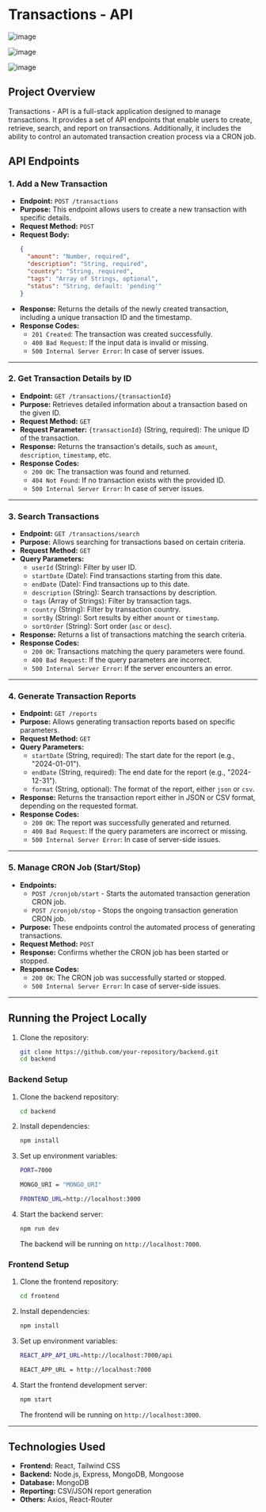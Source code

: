 # Transactions - API

![image](https://github.com/user-attachments/assets/73db6b0c-99c4-47dc-aeec-dcc426907604)

![image](https://github.com/user-attachments/assets/43640417-fa14-4c19-b1b4-4bd218a19b1d)

![image](https://github.com/user-attachments/assets/82c08d7f-8f8a-4d6f-9bfb-4911ae9bd484)

## Project Overview
Transactions - API is a full-stack application designed to manage transactions. It provides a set of API endpoints that enable users to create, retrieve, search, and report on transactions. Additionally, it includes the ability to control an automated transaction creation process via a CRON job.

## API Endpoints

### 1. Add a New Transaction
- **Endpoint:** `POST /transactions`
- **Purpose:** This endpoint allows users to create a new transaction with specific details.
- **Request Method:** `POST`
- **Request Body:**
    ```json
    {
      "amount": "Number, required",
      "description": "String, required",
      "country": "String, required",
      "tags": "Array of Strings, optional",
      "status": "String, default: 'pending'"
    }
    ```
- **Response:** Returns the details of the newly created transaction, including a unique transaction ID and the timestamp.
- **Response Codes:**
    - `201 Created`: The transaction was created successfully.
    - `400 Bad Request`: If the input data is invalid or missing.
    - `500 Internal Server Error`: In case of server issues.

---

### 2. Get Transaction Details by ID
- **Endpoint:** `GET /transactions/{transactionId}`
- **Purpose:** Retrieves detailed information about a transaction based on the given ID.
- **Request Method:** `GET`
- **Request Parameter:** `{transactionId}` (String, required): The unique ID of the transaction.
- **Response:** Returns the transaction's details, such as `amount`, `description`, `timestamp`, etc.
- **Response Codes:**
    - `200 OK`: The transaction was found and returned.
    - `404 Not Found`: If no transaction exists with the provided ID.
    - `500 Internal Server Error`: In case of server issues.

---

### 3. Search Transactions
- **Endpoint:** `GET /transactions/search`
- **Purpose:** Allows searching for transactions based on certain criteria.
- **Request Method:** `GET`
- **Query Parameters:**
    - `userId` (String): Filter by user ID.
    - `startDate` (Date): Find transactions starting from this date.
    - `endDate` (Date): Find transactions up to this date.
    - `description` (String): Search transactions by description.
    - `tags` (Array of Strings): Filter by transaction tags.
    - `country` (String): Filter by transaction country.
    - `sortBy` (String): Sort results by either `amount` or `timestamp`.
    - `sortOrder` (String): Sort order (`asc` or `desc`).
- **Response:** Returns a list of transactions matching the search criteria.
- **Response Codes:**
    - `200 OK`: Transactions matching the query parameters were found.
    - `400 Bad Request`: If the query parameters are incorrect.
    - `500 Internal Server Error`: If the server encounters an error.

---

### 4. Generate Transaction Reports
- **Endpoint:** `GET /reports`
- **Purpose:** Allows generating transaction reports based on specific parameters.
- **Request Method:** `GET`
- **Query Parameters:**
    - `startDate` (String, required): The start date for the report (e.g., "2024-01-01").
    - `endDate` (String, required): The end date for the report (e.g., "2024-12-31").
    - `format` (String, optional): The format of the report, either `json` or `csv`.
- **Response:** Returns the transaction report either in JSON or CSV format, depending on the requested format.
- **Response Codes:**
    - `200 OK`: The report was successfully generated and returned.
    - `400 Bad Request`: If the query parameters are incorrect or missing.
    - `500 Internal Server Error`: In case of server-side issues.

---

### 5. Manage CRON Job (Start/Stop)
- **Endpoints:**
    - `POST /cronjob/start` - Starts the automated transaction generation CRON job.
    - `POST /cronjob/stop` - Stops the ongoing transaction generation CRON job.
- **Purpose:** These endpoints control the automated process of generating transactions.
- **Request Method:** `POST`
- **Response:** Confirms whether the CRON job has been started or stopped.
- **Response Codes:**
    - `200 OK`: The CRON job was successfully started or stopped.
    - `500 Internal Server Error`: In case of server-side issues.

---

## Running the Project Locally
1. Clone the repository:

    ```bash
    git clone https://github.com/your-repository/backend.git
    cd backend
    ```
### Backend Setup
1. Clone the backend repository:
    ```bash
    cd backend
    ```
2. Install dependencies:
    ```bash
    npm install
    ```
3. Set up environment variables:
    
    ```bash
    PORT=7000

    MONGO_URI = "MONGO_URI"

    FRONTEND_URL=http://localhost:3000
    ```
4. Start the backend server:
    ```bash
    npm run dev
    ```
    The backend will be running on `http://localhost:7000`.

### Frontend Setup
1. Clone the frontend repository:

    ```bash
    cd frontend
    ```
2. Install dependencies:
    ```bash
    npm install
    ```
3. Set up environment variables:
    ```bash
    REACT_APP_API_URL=http://localhost:7000/api

    REACT_APP_URL = http://localhost:7000
    ```
4. Start the frontend development server:
    ```bash
    npm start
    ```
    The frontend will be running on `http://localhost:3000`.

---

## Technologies Used
- **Frontend:** React, Tailwind CSS
- **Backend:** Node.js, Express, MongoDB, Mongoose
- **Database:** MongoDB
- **Reporting:** CSV/JSON report generation
- **Others:** Axios, React-Router



